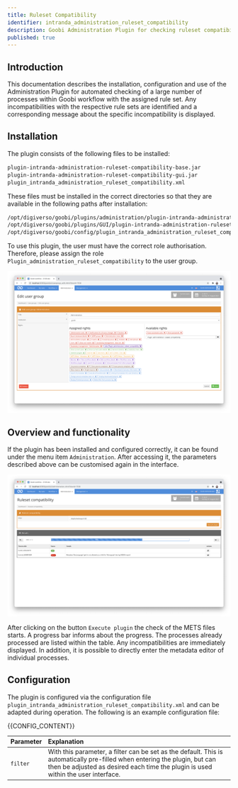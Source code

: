 ```yaml
---
title: Ruleset Compatibility
identifier: intranda_administration_ruleset_compatibility
description: Goobi Administration Plugin for checking ruleset compatibility for multiple processes
published: true
---
```

## Introduction
This documentation describes the installation, configuration and use of the Administration Plugin for automated checking of a large number of processes within Goobi workflow with the assigned rule set. Any incompatibilities with the respective rule sets are identified and a corresponding message about the specific incompatibility is displayed.


## Installation
The plugin consists of the following files to be installed:

```bash
plugin-intranda-administration-ruleset-compatibility-base.jar
plugin-intranda-administration-ruleset-compatibility-gui.jar
plugin_intranda_administration_ruleset_compatibility.xml
```

These files must be installed in the correct directories so that they are available in the following paths after installation:

```bash
/opt/digiverso/goobi/plugins/administration/plugin-intranda-administration-ruleset-compatibility-base.jar
/opt/digiverso/goobi/plugins/GUI/plugin-intranda-administration-ruleset-compatibility-gui.jar
/opt/digiverso/goobi/config/plugin_intranda_administration_ruleset_compatibility.xml
```

To use this plugin, the user must have the correct role authorisation. Therefore, please assign the role `Plugin_administration_ruleset_compatibility` to the user group.

![Correctly assigned role for users](screen2_en.png)


## Overview and functionality
If the plugin has been installed and configured correctly, it can be found under the menu item `Administration`. After accessing it, the parameters described above can be customised again in the interface.

![User interface of the plugin](screen1_en.png)

After clicking on the button `Execute plugin` the check of the METS files starts. A progress bar informs about the progress. The processes already processed are listed within the table. Any incompatibilities are immediately displayed. In addition, it is possible to directly enter the metadata editor of individual processes.


## Configuration
The plugin is configured via the configuration file `plugin_intranda_administration_ruleset_compatibility.xml` and can be adapted during operation. The following is an example configuration file:

{{CONFIG_CONTENT}}

| Parameter | Explanation |
| :--- | :--- |
| `filter` | With this parameter, a filter can be set as the default. This is automatically pre-filled when entering the plugin, but can then be adjusted as desired each time the plugin is used within the user interface. |
